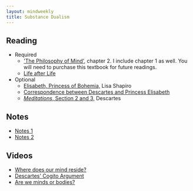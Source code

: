 ```yaml
---
layout: mindweekly
title: Substance Dualism
---
```


## Reading

+ Required
	+ ['The Philosophy of Mind',](/self/introduction/kim1and2.pdf) chapter 2. I include chapter 1 as well. You will need to purchase this textbook for future readings. 
	+ [Life after Life](/self/dualism/Life.pdf)
+ Optional
	+ [Elisabeth, Princess of Bohemia,](https://plato.stanford.edu/entries/elisabeth-bohemia/) Lisa Shapiro
	+ [Correspondence between Descartes and Princess Elisabeth](http://www.earlymoderntexts.com/assets/pdfs/descartes1643.pdf)
	+ [*Meditations*, Section 2 and 3,](http://www.earlymoderntexts.com/assets/pdfs/descartes1641.pdf) Descartes

## Notes
+ [Notes 1](notes)
+ [Notes 2](/self/dualism2/notes)


## Videos

+ [Where does our mind reside?](https://www.youtube.com/watch?v=3SJROTXnmus)
+ [Descartes' Cogito Argument](https://www.youtube.com/watch?v=7iGjiSbEp9c)
+ [Are we minds or bodies?](https://www.youtube.com/watch?v=AMTMtWHclKo)

